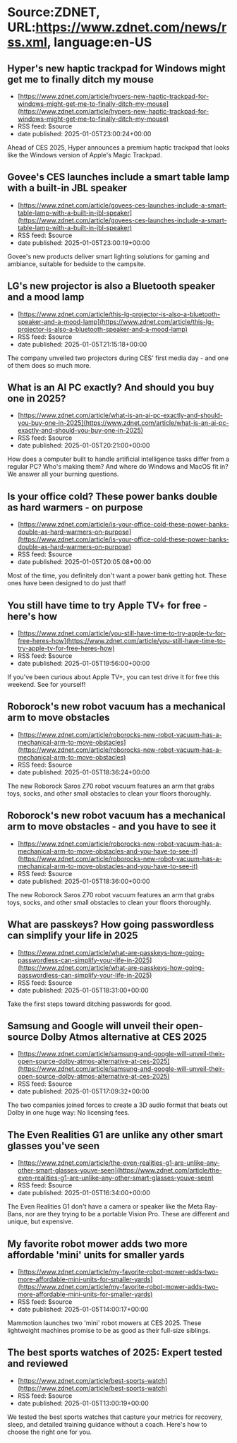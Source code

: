 # Source:ZDNET, URL:https://www.zdnet.com/news/rss.xml, language:en-US

## Hyper's new haptic trackpad for Windows might get me to finally ditch my mouse
 - [https://www.zdnet.com/article/hypers-new-haptic-trackpad-for-windows-might-get-me-to-finally-ditch-my-mouse](https://www.zdnet.com/article/hypers-new-haptic-trackpad-for-windows-might-get-me-to-finally-ditch-my-mouse)
 - RSS feed: $source
 - date published: 2025-01-05T23:00:24+00:00

Ahead of CES 2025, Hyper announces a premium haptic trackpad that looks like the Windows version of Apple's Magic Trackpad.

## Govee's CES launches include a smart table lamp with a built-in JBL speaker
 - [https://www.zdnet.com/article/govees-ces-launches-include-a-smart-table-lamp-with-a-built-in-jbl-speaker](https://www.zdnet.com/article/govees-ces-launches-include-a-smart-table-lamp-with-a-built-in-jbl-speaker)
 - RSS feed: $source
 - date published: 2025-01-05T23:00:19+00:00

Govee's new products deliver smart lighting solutions for gaming and ambiance, suitable for bedside to the campsite.

## LG's new projector is also a Bluetooth speaker and a mood lamp
 - [https://www.zdnet.com/article/this-lg-projector-is-also-a-bluetooth-speaker-and-a-mood-lamp](https://www.zdnet.com/article/this-lg-projector-is-also-a-bluetooth-speaker-and-a-mood-lamp)
 - RSS feed: $source
 - date published: 2025-01-05T21:15:18+00:00

The company unveiled two projectors during CES' first media day - and one of them does so much more.

## What is an AI PC exactly? And should you buy one in 2025?
 - [https://www.zdnet.com/article/what-is-an-ai-pc-exactly-and-should-you-buy-one-in-2025](https://www.zdnet.com/article/what-is-an-ai-pc-exactly-and-should-you-buy-one-in-2025)
 - RSS feed: $source
 - date published: 2025-01-05T20:21:00+00:00

How does a computer built to handle artificial intelligence tasks differ from a regular PC? Who's making them? And where do Windows and MacOS fit in? We answer all your burning questions.

## Is your office cold? These power banks double as hard warmers - on purpose
 - [https://www.zdnet.com/article/is-your-office-cold-these-power-banks-double-as-hard-warmers-on-purpose](https://www.zdnet.com/article/is-your-office-cold-these-power-banks-double-as-hard-warmers-on-purpose)
 - RSS feed: $source
 - date published: 2025-01-05T20:05:08+00:00

Most of the time, you definitely don't want a power bank getting hot. These ones have been designed to do just that!

## You still have time to try Apple TV+ for free - here's how
 - [https://www.zdnet.com/article/you-still-have-time-to-try-apple-tv-for-free-heres-how](https://www.zdnet.com/article/you-still-have-time-to-try-apple-tv-for-free-heres-how)
 - RSS feed: $source
 - date published: 2025-01-05T19:56:00+00:00

If you've been curious about Apple TV+, you can test drive it for free this weekend. See for yourself!

## Roborock's new robot vacuum has a mechanical arm to move obstacles
 - [https://www.zdnet.com/article/roborocks-new-robot-vacuum-has-a-mechanical-arm-to-move-obstacles](https://www.zdnet.com/article/roborocks-new-robot-vacuum-has-a-mechanical-arm-to-move-obstacles)
 - RSS feed: $source
 - date published: 2025-01-05T18:36:24+00:00

The new Roborock Saros Z70 robot vacuum features an arm that grabs toys, socks, and other small obstacles to clean your floors thoroughly.

## Roborock's new robot vacuum has a mechanical arm to move obstacles - and you have to see it
 - [https://www.zdnet.com/article/roborocks-new-robot-vacuum-has-a-mechanical-arm-to-move-obstacles-and-you-have-to-see-it](https://www.zdnet.com/article/roborocks-new-robot-vacuum-has-a-mechanical-arm-to-move-obstacles-and-you-have-to-see-it)
 - RSS feed: $source
 - date published: 2025-01-05T18:36:00+00:00

The new Roborock Saros Z70 robot vacuum features an arm that grabs toys, socks, and other small obstacles to clean your floors thoroughly.

## What are passkeys? How going passwordless can simplify your life in 2025
 - [https://www.zdnet.com/article/what-are-passkeys-how-going-passwordless-can-simplify-your-life-in-2025](https://www.zdnet.com/article/what-are-passkeys-how-going-passwordless-can-simplify-your-life-in-2025)
 - RSS feed: $source
 - date published: 2025-01-05T18:31:00+00:00

Take the first steps toward ditching passwords for good.

## Samsung and Google will unveil their open-source Dolby Atmos alternative at CES 2025
 - [https://www.zdnet.com/article/samsung-and-google-will-unveil-their-open-source-dolby-atmos-alternative-at-ces-2025](https://www.zdnet.com/article/samsung-and-google-will-unveil-their-open-source-dolby-atmos-alternative-at-ces-2025)
 - RSS feed: $source
 - date published: 2025-01-05T17:09:32+00:00

The two companies joined forces to create a 3D audio format that beats out Dolby in one huge way: No licensing fees.

## The Even Realities G1 are unlike any other smart glasses you've seen
 - [https://www.zdnet.com/article/the-even-realities-g1-are-unlike-any-other-smart-glasses-youve-seen](https://www.zdnet.com/article/the-even-realities-g1-are-unlike-any-other-smart-glasses-youve-seen)
 - RSS feed: $source
 - date published: 2025-01-05T16:34:00+00:00

The Even Realities G1 don't have a camera or speaker like the Meta Ray-Bans, nor are they trying to be a portable Vision Pro. These are different and unique, but expensive.

## My favorite robot mower adds two more affordable 'mini' units for smaller yards
 - [https://www.zdnet.com/article/my-favorite-robot-mower-adds-two-more-affordable-mini-units-for-smaller-yards](https://www.zdnet.com/article/my-favorite-robot-mower-adds-two-more-affordable-mini-units-for-smaller-yards)
 - RSS feed: $source
 - date published: 2025-01-05T14:00:17+00:00

Mammotion launches two 'mini' robot mowers at CES 2025. These lightweight machines promise to be as good as their full-size siblings.

## The best sports watches of 2025: Expert tested and reviewed
 - [https://www.zdnet.com/article/best-sports-watch](https://www.zdnet.com/article/best-sports-watch)
 - RSS feed: $source
 - date published: 2025-01-05T13:00:19+00:00

We tested the best sports watches that capture your metrics for recovery, sleep, and detailed training guidance without a coach. Here's how to choose the right one for you.

